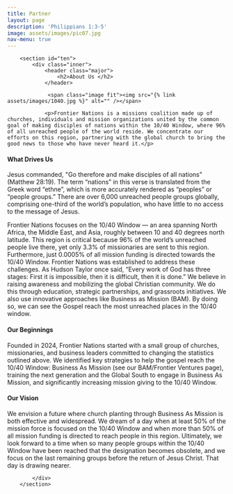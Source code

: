 ```yaml
---
title: Partner
layout: page
description: 'Philippians 1:3-5'
image: assets/images/pic07.jpg
nav-menu: true
---
```

<div id="main" class="alt">

        <section id="ten">
            <div class="inner">
                <header class="major">
                    <h2>About Us </h2>
                </header>
				
				 <span class="image fit"><img src="{% link assets/images/1040.jpg %}" alt="" /></span>
				 
				<p>Frontier Nations is a missions coalition made up of churches, individuals and mission organizations united by the common goal of making disciples of nations within the 10/40 Window, where 96% of all unreached people of the world reside. We concentrate our efforts on this region, partnering with the global church to bring the good news to those who have never heard it.</p>
<p><h4>What Drives Us</h4></p>
<p>Jesus commanded, "Go therefore and make disciples of all nations" (Matthew 28:19). The term &ldquo;nations&rdquo; in this verse is translated from the Greek word &ldquo;ethne&rdquo;, which is more accurately rendered as &ldquo;peoples&rdquo; or &ldquo;people groups.&rdquo; There are over 6,000 unreached people groups globally, comprising one-third of the world&rsquo;s population, who have little to no access to the message of Jesus.</p>
<p>Frontier Nations focuses on the 10/40 Window &mdash; an area spanning North Africa, the Middle East, and Asia, roughly between 10 and 40 degrees north latitude. This region is critical because 96% of the world&rsquo;s unreached people live there, yet only 3.3% of missionaries are sent to this region. Furthermore, just 0.0005% of all mission funding is directed towards the 10/40 Window. Frontier Nations was established to address these challenges. As Hudson Taylor once said, &ldquo;Every work of God has three stages: First it is impossible, then it is difficult, then it is done.&rdquo; We believe in raising awareness and mobilizing the global Christian community. We do this through education, strategic partnerships, and grassroots initiatives. We also use innovative approaches like Business as Mission (BAM). By doing so, we can see the Gospel reach the most unreached places in the 10/40 window.</p>
<p><h4>Our Beginnings</h4></p>
<p>Founded in 2024, Frontier Nations started with a small group of churches, missionaries, and business leaders committed to changing the statistics outlined above. We identified key strategies to help the gospel reach the 10/40 Window: Business As Mission (see our BAM/Frontier Ventures page), training the next generation and the Global South to engage in Business As Mission, and significantly increasing mission giving to the 10/40 Window.</p>
<p><h4>Our Vision</h4></p>
<p>We envision a future where church planting through Business As Mission is both effective and widespread. We dream of a day when at least 50% of the mission force is focused on the 10/40 Window and when more than 50% of all mission funding is directed to reach people in this region. Ultimately, we look forward to a time when so many people groups within the 10/40 Window have been reached that the designation becomes obsolete, and we focus on the last remaining groups before the return of Jesus Christ. That day is drawing nearer.</p>


            </div>
        </section>

</div>